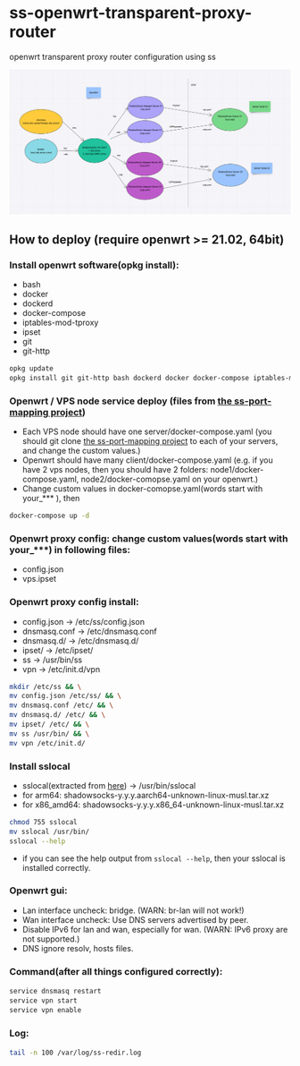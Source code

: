 # ss-openwrt-transparent-proxy-router
openwrt transparent proxy router configuration using ss

![plot](./arch.png)

## How to deploy (require openwrt >= 21.02, 64bit)

### Install openwrt software(opkg install):
* bash
* docker
* dockerd
* docker-compose
* iptables-mod-tproxy
* ipset
* git
* git-http
```bash
opkg update
opkg install git git-http bash dockerd docker docker-compose iptables-mod-tproxy ipset
```

### Openwrt / VPS node service deploy (files from [the ss-port-mapping project](https://github.com/kokrange/ss-port-mapping))
* Each VPS node should have one server/docker-compose.yaml (you should git clone [the ss-port-mapping project](https://github.com/kokrange/ss-port-mapping) to each of your servers, and change the custom values.)
* Openwrt should have many client/docker-compose.yaml (e.g. if you have 2 vps nodes, then you should have 2 folders: node1/docker-compose.yaml, node2/docker-comopse.yaml on your openwrt.)
* Change custom values in docker-comopse.yaml(words start with your_*** ), then
```bash
docker-compose up -d
```

### Openwrt proxy config: change custom values(words start with your_***) in following files:
* config.json
* vps.ipset

### Openwrt proxy config install:
* config.json -> /etc/ss/config.json
* dnsmasq.conf -> /etc/dnsmasq.conf
* dnsmasq.d/ -> /etc/dnsmasq.d/
* ipset/ -> /etc/ipset/
* ss -> /usr/bin/ss
* vpn -> /etc/init.d/vpn
```bash
mkdir /etc/ss && \
mv config.json /etc/ss/ && \
mv dnsmasq.conf /etc/ && \
mv dnsmasq.d/ /etc/ && \
mv ipset/ /etc/ && \
mv ss /usr/bin/ && \
mv vpn /etc/init.d/
```

### Install sslocal
* sslocal(extracted from [here](https://github.com/shadowsocks/shadowsocks-rust/releases)) -> /usr/bin/sslocal
* for arm64: shadowsocks-y.y.y.aarch64-unknown-linux-musl.tar.xz
* for x86_amd64: shadowsocks-y.y.y.x86_64-unknown-linux-musl.tar.xz
```bash
chmod 755 sslocal
mv sslocal /usr/bin/
sslocal --help
```
* if you can see the help output from `sslocal --help`, then your sslocal is installed correctly.


### Openwrt gui:
* Lan interface uncheck: bridge. (WARN: br-lan will not work!)
* Wan interface uncheck: Use DNS servers advertised by peer.
* Disable IPv6 for lan and wan, especially for wan. (WARN: IPv6 proxy are not supported.)
* DNS ignore resolv, hosts files.


### Command(after all things configured correctly):
```bash
service dnsmasq restart
service vpn start
service vpn enable
```


### Log:
```bash
tail -n 100 /var/log/ss-redir.log
```
